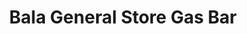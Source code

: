---
title: "Bala General Store Gas Bar"
url: /bala/bala-general-store-gas-bar/
shop: convenience
---